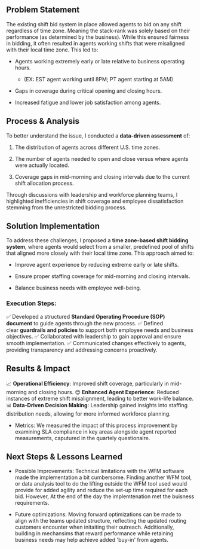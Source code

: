 ## **Problem Statement**

The existing shift bid system in place allowed agents to bid on any shift regardless of time zone. Meaning the stack-rank was solely based on their performance (as determined by the business). While this ensured fairness in bidding, it often resulted in agents working shifts that were misaligned with their local time zone. 
This led to:

- Agents working extremely early or late relative to business operating hours. 
	- (EX: EST agent working until 8PM; PT agent starting at 5AM)
    
- Gaps in coverage during critical opening and closing hours.
    
- Increased fatigue and lower job satisfaction among agents.
    

## **Process & Analysis**

To better understand the issue, I conducted a **data-driven assessment** of:

1. The distribution of agents across different U.S. time zones.
    
2. The number of agents needed to open and close versus where agents were actually located.
    
3. Coverage gaps in mid-morning and closing intervals due to the current shift allocation process.
    

Through discussions with leadership and workforce planning teams, I highlighted inefficiencies in shift coverage and employee dissatisfaction stemming from the unrestricted bidding process.

## **Solution Implementation**

To address these challenges, I proposed a **time zone-based shift bidding system**, where agents would select from a smaller, predefined pool of shifts that aligned more closely with their local time zone. This approach aimed to:

- Improve agent experience by reducing extreme early or late shifts.
    
- Ensure proper staffing coverage for mid-morning and closing intervals.
    
- Balance business needs with employee well-being.
    

### **Execution Steps:**

✅ Developed a structured **Standard Operating Procedure (SOP) document** to guide agents through the new process. 
✅ Defined clear **guardrails and policies** to support both employee needs and business objectives. 
✅ Collaborated with leadership to gain approval and ensure smooth implementation. 
✅ Communicated changes effectively to agents, providing transparency and addressing concerns proactively.

## **Results & Impact**

📈 **Operational Efficiency**: Improved shift coverage, particularly in mid-morning and closing hours. 
😊 **Enhanced Agent Experience**: Reduced instances of extreme shift misalignment, leading to better work-life balance. 
📊 **Data-Driven Decision Making**: Leadership gained insights into staffing distribution needs, allowing for more informed workforce planning.

- Metrics: We measured the impact of this process improvement by examining SLA compliance in key areas alongside agent reported measurements, caputured in the quartely questionaire.

## **Next Steps & Lessons Learned**

- Possible Improvements: Technical limitations with the WFM software made the implementation a bit cumbersome. Finding another WFM tool, or data analysis tool to do the lifting outside the WFM tool used would provide for added agility and reduce the set-up time required for each bid. However, At the end of the day the implemtenation met the buisness requirements.
    
- Future optimizations: Moving forward optimizations can be made to align with the teams updated structure, reflecting the updated routing customers encounter when initaiting their outreach. Additionally, building in mechansims that reward performance while retaining business needs may help achieve added 'buy-in' from agents.
